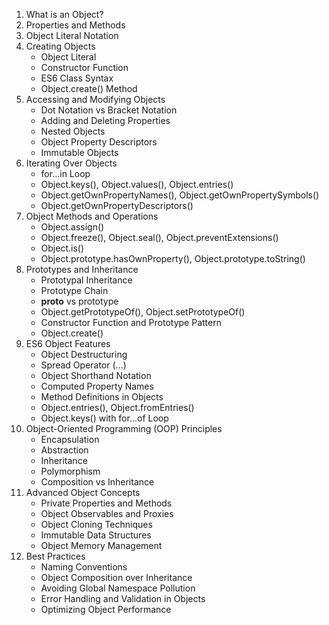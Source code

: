 1. What is an Object?
2. Properties and Methods
3. Object Literal Notation
4. Creating Objects
   - Object Literal
   - Constructor Function
   - ES6 Class Syntax
   - Object.create() Method
5. Accessing and Modifying Objects
   - Dot Notation vs Bracket Notation
   - Adding and Deleting Properties
   - Nested Objects
   - Object Property Descriptors
   - Immutable Objects
6. Iterating Over Objects
   - for...in Loop
   - Object.keys(), Object.values(), Object.entries()
   - Object.getOwnPropertyNames(), Object.getOwnPropertySymbols()
   - Object.getOwnPropertyDescriptors()
7. Object Methods and Operations
   - Object.assign()
   - Object.freeze(), Object.seal(), Object.preventExtensions()
   - Object.is()
   - Object.prototype.hasOwnProperty(), Object.prototype.toString()
8. Prototypes and Inheritance
   - Prototypal Inheritance
   - Prototype Chain
   - __proto__ vs prototype
   - Object.getPrototypeOf(), Object.setPrototypeOf()
   - Constructor Function and Prototype Pattern
   - Object.create()
9. ES6 Object Features
   - Object Destructuring
   - Spread Operator (...)
   - Object Shorthand Notation
   - Computed Property Names
   - Method Definitions in Objects
   - Object.entries(), Object.fromEntries()
   - Object.keys() with for...of Loop
10. Object-Oriented Programming (OOP) Principles
    - Encapsulation
    - Abstraction
    - Inheritance
    - Polymorphism
    - Composition vs Inheritance
11. Advanced Object Concepts
    - Private Properties and Methods
    - Object Observables and Proxies
    - Object Cloning Techniques
    - Immutable Data Structures
    - Object Memory Management
12. Best Practices
    - Naming Conventions
    - Object Composition over Inheritance
    - Avoiding Global Namespace Pollution
    - Error Handling and Validation in Objects
    - Optimizing Object Performance
